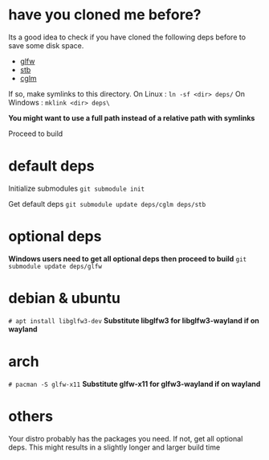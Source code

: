 # have you cloned me before?
Its a good idea to check if you have cloned the following deps before to save some disk space.
- [glfw](https://github.com/glfw/glfw.git)
- [stb](https://github.com/nothings/stb.git)
- [cglm](https://github.com/recp/cglm.git)

If so, make symlinks to this directory.
On Linux : `ln -sf <dir> deps/`
On Windows : `mklink <dir> deps\`

**You might want to use a full path instead of a relative path with symlinks**

Proceed to build

# default deps
Initialize submodules
`git submodule init`

Get default deps
`git submodule update deps/cglm deps/stb`

# optional deps
**Windows users need to get all optional deps then proceed to build**
`git submodule update deps/glfw`

# debian & ubuntu
`# apt install libglfw3-dev`
**Substitute libglfw3 for libglfw3-wayland if on wayland**

# arch
`# pacman -S glfw-x11`
**Substitute glfw-x11 for glfw3-wayland if on wayland**

# others
Your distro probably has the packages you need. If not, get all optional deps. This might results in a slightly longer and larger build time